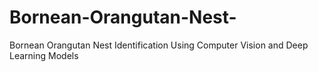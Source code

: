 # Bornean-Orangutan-Nest-
Bornean Orangutan Nest Identification Using Computer Vision and Deep Learning Models 
